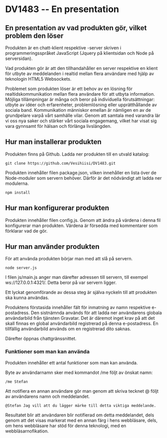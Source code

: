 # DV1483 -- En presentation

## En presentation av vad produkten gör, vilket problem den löser

Produkten är en chatt-klient respektive -server skriven i programmeringsspråket JavaScript (Jquery på klientsidan och Node på serversidan).

Vad produkten gör är att den tillhandahåller en server respektive en klient för utbyte av meddelanden i realtid mellan flera användare med hjälp av teknologin HTML5 Websockets.

Problemet som produkten löser är ett behov av en lösning för realtidskommunikation mellan flera användare för att utbyta information. Möjliga tillämpningar är många och beror på individuella förutsättningar: utbyte av idéer och erfarenheter, problemlösning eller upprätthållande av sociala band. Kommunikation människor emellan är nämligen en av de grundpelare varpå vårt samhälle vilar. Genom att samtala med varandra lär vi oss nya saker och stärker vårt sociala engagemang, vilket har visat sig vara gynnsamt för hälsan och förlänga livslängden.

## Hur man installerar produkten

Produkten finns på Github. Ladda ner produkten till en utvald katalog:
```
git clone https://github.com/Vesihiisi/DV1483.git
```
Produkten innehåller filen package.json, vilken innehåller en lista över de Node-moduler som servern behöver. Därför är det nödvändigt att ladda ner modulerna.
```
npm install
```

## Hur man konfigurerar produkten

Produkten innehåller filen config.js. Genom att ändra på värdena i denna fil konfigurerar man produkten. Värdena är försedda med kommentarer som förklarar vad de gör.

## Hur man använder produkten

För att använda produkten börjar man med att slå på servern.
```
node server.js
```
I filen js/main.js anger man därefter adressen till servern, till exempel ws://127.0.0.1:4321/. Detta beror på var servern ligger.

Ett lyckat genomförande av dessa steg är själva nyckeln till att produkten ska kunna användas.

Produktens förstasida innehåller fält för inmatning av namn respektive e-postadress. Den sistnämnda används för att ladda ner användarens globala användarbild från tjänsten Gravatar. Det är däremot inget krav på att det skall finnas en global användarbild registrerad på denna e-postadress. En tillfällig användarbild används om en registrerad dito saknas.

Därefter öppnas chattgränssnittet.

### Funktioner som man kan använda

Produkten innehåller ett antal funktioner som man kan använda.

Byte av användarnamn sker med kommandot /me följt av önskat namn:
```
/me Stefan
```
Att notifiera en annan användare gör man genom att skriva tecknet @ följt av användarens namn och meddelandet.
```
@Stefan Jag vill att du lägger märke till detta viktiga meddelande.
```
Resultatet blir att användaren blir notifierad om detta meddelandet, dels genom att det visas markerat med en annan färg i hens webbläsare, dels, om hens webbläsare har stöd för denna teknologi, med en webbläsarnofikation.
